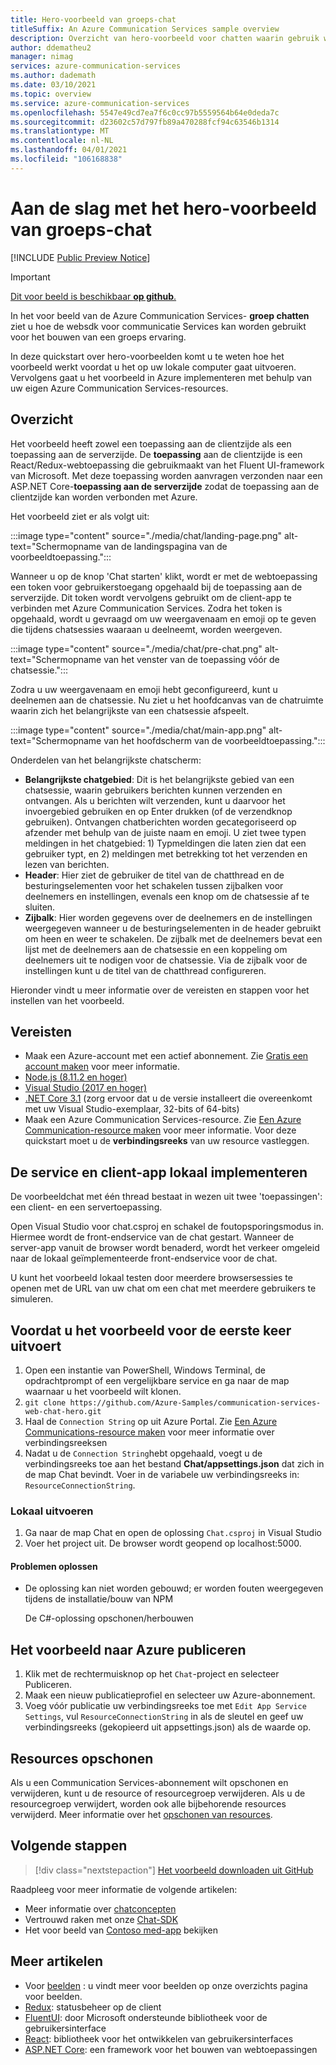 ```yaml
---
title: Hero-voorbeeld van groeps-chat
titleSuffix: An Azure Communication Services sample overview
description: Overzicht van hero-voorbeeld voor chatten waarin gebruik wordt gemaakt van Azure Communication Services om ontwikkelaars in staat te stellen meer te weten te komen over de interne mechanismen van het voorbeeld en hoe u dit kunt wijzigen.
author: ddematheu2
manager: nimag
services: azure-communication-services
ms.author: dademath
ms.date: 03/10/2021
ms.topic: overview
ms.service: azure-communication-services
ms.openlocfilehash: 5547e49cd7ea7f6c0cc97b5559564b64e0deda7c
ms.sourcegitcommit: d23602c57d797fb89a470288fcf94c63546b1314
ms.translationtype: MT
ms.contentlocale: nl-NL
ms.lasthandoff: 04/01/2021
ms.locfileid: "106168838"
---
```

# <a name="get-started-with-the-group-chat-hero-sample"></a>Aan de slag met het hero-voorbeeld van groeps-chat

[!INCLUDE [Public Preview Notice](../includes/public-preview-include-chat.md)]

> [!IMPORTANT]
> [Dit voor beeld is beschikbaar **op github**.](https://github.com/Azure-Samples/communication-services-web-chat-hero)


In het voor beeld van de Azure Communication Services- **groep chatten** ziet u hoe de websdk voor communicatie Services kan worden gebruikt voor het bouwen van een groeps ervaring.

In deze quickstart over hero-voorbeelden komt u te weten hoe het voorbeeld werkt voordat u het op uw lokale computer gaat uitvoeren. Vervolgens gaat u het voorbeeld in Azure implementeren met behulp van uw eigen Azure Communication Services-resources.


## <a name="overview"></a>Overzicht

Het voorbeeld heeft zowel een toepassing aan de clientzijde als een toepassing aan de serverzijde. De **toepassing** aan de clientzijde is een React/Redux-webtoepassing die gebruikmaakt van het Fluent UI-framework van Microsoft. Met deze toepassing worden aanvragen verzonden naar een ASP.NET Core-**toepassing aan de serverzijde** zodat de toepassing aan de clientzijde kan worden verbonden met Azure.

Het voorbeeld ziet er als volgt uit:

:::image type="content" source="./media/chat/landing-page.png" alt-text="Schermopname van de landingspagina van de voorbeeldtoepassing.":::

Wanneer u op de knop 'Chat starten' klikt, wordt er met de webtoepassing een token voor gebruikerstoegang opgehaald bij de toepassing aan de serverzijde. Dit token wordt vervolgens gebruikt om de client-app te verbinden met Azure Communication Services. Zodra het token is opgehaald, wordt u gevraagd om uw weergavenaam en emoji op te geven die tijdens chatsessies waaraan u deelneemt, worden weergeven.

:::image type="content" source="./media/chat/pre-chat.png" alt-text="Schermopname van het venster van de toepassing vóór de chatsessie.":::

Zodra u uw weergavenaam en emoji hebt geconfigureerd, kunt u deelnemen aan de chatsessie. Nu ziet u het hoofdcanvas van de chatruimte waarin zich het belangrijkste van een chatsessie afspeelt.

:::image type="content" source="./media/chat/main-app.png" alt-text="Schermopname van het hoofdscherm van de voorbeeldtoepassing.":::

Onderdelen van het belangrijkste chatscherm:

- **Belangrijkste chatgebied**: Dit is het belangrijkste gebied van een chatsessie, waarin gebruikers berichten kunnen verzenden en ontvangen. Als u berichten wilt verzenden, kunt u daarvoor het invoergebied gebruiken en op Enter drukken (of de verzendknop gebruiken). Ontvangen chatberichten worden gecategoriseerd op afzender met behulp van de juiste naam en emoji. U ziet twee typen meldingen in het chatgebied: 1) Typmeldingen die laten zien dat een gebruiker typt, en 2) meldingen met betrekking tot het verzenden en lezen van berichten.
- **Header**: Hier ziet de gebruiker de titel van de chatthread en de besturingselementen voor het schakelen tussen zijbalken voor deelnemers en instellingen, evenals een knop om de chatsessie af te sluiten.
- **Zijbalk**: Hier worden gegevens over de deelnemers en de instellingen weergegeven wanneer u de besturingselementen in de header gebruikt om heen en weer te schakelen. De zijbalk met de deelnemers bevat een lijst met de deelnemers aan de chatsessie en een koppeling om deelnemers uit te nodigen voor de chatsessie. Via de zijbalk voor de instellingen kunt u de titel van de chatthread configureren.

Hieronder vindt u meer informatie over de vereisten en stappen voor het instellen van het voorbeeld.

## <a name="prerequisites"></a>Vereisten

- Maak een Azure-account met een actief abonnement. Zie [Gratis een account maken](https://azure.microsoft.com/free/?WT.mc_id=A261C142F) voor meer informatie.
- [Node.js (8.11.2 en hoger)](https://nodejs.org/en/download/)
- [Visual Studio (2017 en hoger)](https://visualstudio.microsoft.com/vs/)
- [.NET Core 3.1](https://dotnet.microsoft.com/download/dotnet-core/3.1) (zorg ervoor dat u de versie installeert die overeenkomt met uw Visual Studio-exemplaar, 32-bits of 64-bits)
- Maak een Azure Communication Services-resource. Zie [Een Azure Communication-resource maken](../quickstarts/create-communication-resource.md) voor meer informatie. Voor deze quickstart moet u de **verbindingsreeks** van uw resource vastleggen.

## <a name="locally-deploying-the-service--client-app"></a>De service en client-app lokaal implementeren

De voorbeeldchat met één thread bestaat in wezen uit twee 'toepassingen': een client- en een servertoepassing.

Open Visual Studio voor chat.csproj en schakel de foutopsporingsmodus in. Hiermee wordt de front-endservice van de chat gestart. Wanneer de server-app vanuit de browser wordt benaderd, wordt het verkeer omgeleid naar de lokaal geïmplementeerde front-endservice voor de chat.

U kunt het voorbeeld lokaal testen door meerdere browsersessies te openen met de URL van uw chat om een chat met meerdere gebruikers te simuleren.

## <a name="before-running-the-sample-for-the-first-time"></a>Voordat u het voorbeeld voor de eerste keer uitvoert

1. Open een instantie van PowerShell, Windows Terminal, de opdrachtprompt of een vergelijkbare service en ga naar de map waarnaar u het voorbeeld wilt klonen.
2. `git clone https://github.com/Azure-Samples/communication-services-web-chat-hero.git`
3. Haal de `Connection String` op uit Azure Portal. Zie [Een Azure Communications-resource maken](../quickstarts/create-communication-resource.md) voor meer informatie over verbindingsreeksen
4. Nadat u de `Connection String`hebt opgehaald, voegt u de verbindingsreeks toe aan het bestand **Chat/appsettings.json** dat zich in de map Chat bevindt. Voer in de variabele uw verbindingsreeks in: `ResourceConnectionString`.

### <a name="local-run"></a>Lokaal uitvoeren

1. Ga naar de map Chat en open de oplossing `Chat.csproj` in Visual Studio
2. Voer het project uit. De browser wordt geopend op localhost:5000.

#### <a name="troubleshooting"></a>Problemen oplossen

- De oplossing kan niet worden gebouwd; er worden fouten weergegeven tijdens de installatie/bouw van NPM

   De C#-oplossing opschonen/herbouwen

## <a name="publish-the-sample-to-azure"></a>Het voorbeeld naar Azure publiceren

1. Klik met de rechtermuisknop op het `Chat`-project en selecteer Publiceren.
2. Maak een nieuw publicatieprofiel en selecteer uw Azure-abonnement.
3. Voeg vóór publicatie uw verbindingsreeks toe met `Edit App Service Settings`, vul `ResourceConnectionString` in als de sleutel en geef uw verbindingsreeks (gekopieerd uit appsettings.json) als de waarde op.

## <a name="clean-up-resources"></a>Resources opschonen

Als u een Communication Services-abonnement wilt opschonen en verwijderen, kunt u de resource of resourcegroep verwijderen. Als u de resourcegroep verwijdert, worden ook alle bijbehorende resources verwijderd. Meer informatie over het [opschonen van resources](../quickstarts/create-communication-resource.md#clean-up-resources).

## <a name="next-steps"></a>Volgende stappen

>[!div class="nextstepaction"]
>[Het voorbeeld downloaden uit GitHub](https://github.com/Azure-Samples/communication-services-web-chat-hero)

Raadpleeg voor meer informatie de volgende artikelen:

- Meer informatie over [chatconcepten](../concepts/chat/concepts.md)
- Vertrouwd raken met onze [Chat-SDK](../concepts/chat/sdk-features.md)
- Het voor beeld van [Contoso med-app](https://github.com/Azure-Samples/communication-services-contoso-med-app) bekijken

## <a name="additional-reading"></a>Meer artikelen

- Voor [beelden](./overview.md) : u vindt meer voor beelden op onze overzichts pagina voor beelden.
- [Redux](https://redux.js.org/): statusbeheer op de client
- [FluentUI](https://aka.ms/fluent-ui): door Microsoft ondersteunde bibliotheek voor de gebruikersinterface
- [React](https://reactjs.org/): bibliotheek voor het ontwikkelen van gebruikersinterfaces
- [ASP.NET Core](/aspnet/core/introduction-to-aspnet-core?preserve-view=true&view=aspnetcore-3.1): een framework voor het bouwen van webtoepassingen
